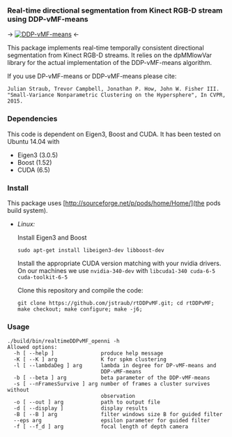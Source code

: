 ### Real-time directional segmentation from Kinect RGB-D stream using DDP-vMF-means

-> [![DDP-vMF-means](http://img.youtube.com/vi/wLP18q80oAE/0.jpg)](http://www.youtube.com/watch?v=wLP18q80oAE) <-

This package implements real-time temporally consistent directional
segmentation from Kinect RGB-D streams. It relies on the dpMMlowVar
library for the actual implementation of the DDP-vMF-means algorithm. 

If you use DP-vMF-means or DDP-vMF-means please cite:
```
Julian Straub, Trevor Campbell, Jonathan P. How, John W. Fisher III. 
"Small-Variance Nonparametric Clustering on the Hypersphere", In CVPR,
2015.
```

### Dependencies
This code is dependent on Eigen3, Boost and CUDA.
It has been tested on Ubuntu 14.04 with 
- Eigen3 (3.0.5) 
- Boost (1.52)
- CUDA (6.5)

### Install

This package uses [http://sourceforge.net/p/pods/home/Home/](the pods build system).

- *Linux:* 

    Install Eigen3 and Boost

    ```
    sudo apt-get install libeigen3-dev libboost-dev 
    ```

    Install the appropriate CUDA version matching with your nvidia
    drivers. On our machines we use `nvidia-340-dev` with
    `libcuda1-340 cuda-6-5 cuda-toolkit-6-5`

    Clone this repository and compile the code:

    ```
    git clone https://github.com/jstraub/rtDDPvMF.git; cd rtDDPvMF;
    make checkout; make configure; make -j6;
    ```

### Usage 
```
./build/bin/realtimeDDPvMF_openni -h
Allowed options:
  -h [ --help ]               produce help message
  -K [ --K ] arg              K for spkm clustering
  -l [ --lambdaDeg ] arg      lambda in degree for DP-vMF-means and 
                              DDP-vMF-means
  -b [ --beta ] arg           beta parameter of the DDP-vMF-means
  -s [ --nFramesSurvive ] arg number of frames a cluster survives without 
                              observation
  -o [ --out ] arg            path to output file
  -d [ --display ]            display results
  -B [ --B ] arg              filter windows size B for guided filter
  --eps arg                   epsilon parameter for guided filter
  -f [ --f_d ] arg            focal length of depth camera
``` 
